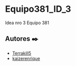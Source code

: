 # Equipo381_ID_3
Idea nro 3 Equipo 381 

## Autores ✒️
* [Terrakill5](https://github.com/Terrakill5)
* [kaizerenrique](https://github.com/kaizerenrique)
